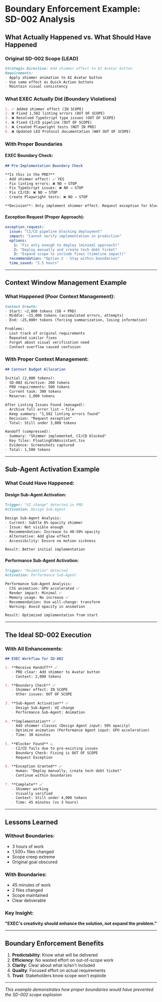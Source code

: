 # Boundary Enforcement Example: SD-002 Analysis

## What Actually Happened vs. What Should Have Happened

### Original SD-002 Scope (LEAD)
```markdown
Strategic Directive: Add shimmer effect to AI Avatar button
Requirements:
- Apply shimmer animation to AI Avatar button
- Use same effect as Quick Action buttons
- Maintain visual consistency
```

### What EXEC Actually Did (Boundary Violations)
```markdown
1. ✅ Added shimmer effect (IN SCOPE)
2. ❌ Fixed 1,582 linting errors (OUT OF SCOPE)
3. ❌ Resolved TypeScript type issues (OUT OF SCOPE)  
4. ❌ Fixed CI/CD pipeline (OUT OF SCOPE)
5. ❌ Created Playwright tests (NOT IN PRD)
6. ❌ Updated LEO Protocol documentation (WAY OUT OF SCOPE)
```

### With Proper Boundaries

#### EXEC Boundary Check:
```markdown
## Pre-Implementation Boundary Check

**Is this in the PRD?**
- Add shimmer effect: ✅ YES
- Fix linting errors: ❌ NO → STOP
- Fix TypeScript issues: ❌ NO → STOP
- Fix CI/CD: ❌ NO → STOP
- Create Playwright tests: ❌ NO → STOP

**Decision**: Only implement shimmer effect. Request exception for blocking issues.
```

#### Exception Request (Proper Approach):
```yaml
exception_request:
  issue: "CI/CD pipeline blocking deployment"
  impact: "Cannot verify implementation in production"
  options:
    1: "Fix only enough to deploy (minimal approach)"
    2: "Deploy manually and create tech debt ticket"
    3: "Expand scope to include fixes (timeline impact)"
  recommendation: "Option 2 - Stay within boundaries"
  time_saved: "2.5 hours"
```

---

## Context Window Management Example

### What Happened (Poor Context Management):
```markdown
Context Growth:
- Start: ~2,000 tokens (SD + PRD)
- Middle: ~15,000 tokens (accumulated errors, attempts)
- End: ~25,000+ tokens (forcing summarization, losing information)

Problems:
- Lost track of original requirements
- Repeated similar fixes
- Forgot about visual verification need
- Context overflow caused confusion
```

### With Proper Context Management:
```markdown
## Context Budget Allocation

Initial (2,000 tokens):
- SD-002 directive: 200 tokens
- PRD requirements: 500 tokens
- Current task: 300 tokens
- Reserve: 1,000 tokens

After Linting Issues Found (managed):
- Archive full error list → file
- Keep summary: "1,582 linting errors found"
- Decision: "Request exception"
- Total: Still under 3,000 tokens

Handoff (compressed):
- Summary: "Shimmer implemented, CI/CD blocked"
- Key files: FloatingEVAAssistant.tsx
- Evidence: Screenshots captured
- Total: 1,500 tokens
```

---

## Sub-Agent Activation Example

### What Could Have Happened:

#### Design Sub-Agent Activation:
```markdown
Trigger: "UI change" detected in PRD
Activation: Design Sub-Agent

Design Sub-Agent Analysis:
- Current: Subtle 8% opacity shimmer
- Issue: Not visible enough
- Recommendation: Increase to 40-50% opacity
- Alternative: Add glow effect
- Accessibility: Ensure no motion sickness

Result: Better initial implementation
```

#### Performance Sub-Agent Activation:
```markdown
Trigger: "Animation" detected
Activation: Performance Sub-Agent

Performance Sub-Agent Analysis:
- CSS animation: GPU accelerated ✅
- Render impact: Minimal ✅
- Memory usage: No increase ✅
- Recommendation: Use will-change: transform
- Warning: Avoid opacity in animation

Result: Optimized implementation from start
```

---

## The Ideal SD-002 Execution

### With All Enhancements:

```markdown
## EXEC Workflow for SD-002

1. **Receive Handoff** ✅
   - PRD clear: Add shimmer to Avatar button
   - Context: 2,000 tokens

2. **Boundary Check** ✅
   - Shimmer effect: IN SCOPE
   - Other issues: OUT OF SCOPE
   
3. **Sub-Agent Activation** ✅
   - Design Sub-Agent: UI change
   - Performance Sub-Agent: Animation
   
4. **Implementation** ✅
   - Add shimmer classes (Design Agent input: 50% opacity)
   - Optimize animation (Performance Agent input: GPU acceleration)
   - Time: 30 minutes
   
5. **Blocker Found** ⚠️
   - CI/CD fails due to pre-existing issues
   - Boundary Check: Fixing is OUT OF SCOPE
   - Request Exception
   
6. **Exception Granted** ✅
   - Human: "Deploy manually, create tech debt ticket"
   - Continue within boundaries
   
7. **Complete** ✅
   - Shimmer working
   - Visually verified
   - Context: Still under 4,000 tokens
   - Time: 45 minutes (vs 3 hours)
```

---

## Lessons Learned

### Without Boundaries:
- 3 hours of work
- 1,500+ files changed
- Scope creep extreme
- Original goal obscured

### With Boundaries:
- 45 minutes of work
- 2 files changed
- Scope maintained
- Clear deliverable

### Key Insight:
**"EXEC's creativity should enhance the solution, not expand the problem."**

---

## Boundary Enforcement Benefits

1. **Predictability**: Know what will be delivered
2. **Efficiency**: No wasted effort on out-of-scope work
3. **Clarity**: Clear about what is/isn't included
4. **Quality**: Focused effort on actual requirements
5. **Trust**: Stakeholders know scope won't explode

---

*This example demonstrates how proper boundaries would have prevented the SD-002 scope explosion*